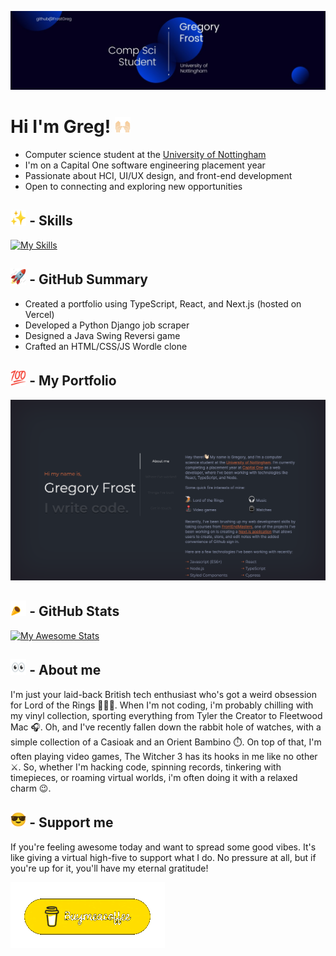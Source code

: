 ![A Banner introducing myself as Gregory Frost a computer science student at the University of Nottingham](/assets/Banner.jpeg)

# Hi I'm Greg! <img src="assets/hands.gif" width="5%">

- Computer science student at the [University of Nottingham](https://www.nottingham.ac.uk/ugstudy/course/Computer-Science-with-Year-in-Industry-BSc)
- I'm on a Capital One software engineering placement year
- Passionate about HCI, UI/UX design, and front-end development
- Open to connecting and exploring new opportunities

## <img src="assets/sparkle.gif" width="5%"> - Skills

[![My Skills](https://skillicons.dev/icons?i=js,nodejs,react,typescript,styledcomponents,vscode,py,postman,nextjs,kotlin,figma,express&perline=6)](https://skillicons.dev)

## <img src="assets/rocket.gif" width="5%"> - GitHub Summary

- Created a portfolio using TypeScript, React, and Next.js (hosted on Vercel)
- Developed a Python Django job scraper
- Designed a Java Swing Reversi game
- Crafted an HTML/CSS/JS Wordle clone

## <img src="assets/100.gif"  width="5%"> - My Portfolio

<a href="https://greg-frost-portfolio.vercel.app/" target="_blank"><img src="assets/Portfolio.png"></a>

## <img src="assets/party.gif"  width="5%"> - GitHub Stats

[![My Awesome Stats](https://awesome-github-stats.azurewebsites.net/user-stats/frostgreg?cardType=github&theme=react&preferLogin=true&Border=333333)](https://git.io/awesome-stats-card)

## <img src="assets/eyes.gif"  width="5%"> - About me

I'm just your laid-back British tech enthusiast who's got a weird obsession for Lord of the Rings 🧙🏻‍♂️. When I'm not coding, i'm probably chilling with my vinyl collection, sporting everything from Tyler the Creator to Fleetwood Mac 🎧. Oh, and I've recently fallen down the rabbit hole of watches, with a simple collection of a Casioak and an Orient Bambino ⏱️. On top of that, I'm often playing video games, The Witcher 3 has its hooks in me like no other ⚔️. So, whether I'm hacking code, spinning records, tinkering with timepieces, or roaming virtual worlds, i'm often doing it with a relaxed charm 😉.

## <img src="assets/cool.gif"  width="5%"> - Support me

If you're feeling awesome today and want to spread some good vibes. It's like giving a virtual high-five to support what I do. No pressure at all, but if you're up for it, you'll have my eternal gratitude!

<a href="https://www.buymeacoffee.com/gregfrost3v" target="_blank"><img src="assets/buymeacoffee.gif" alt="Buy me a coffee link">
